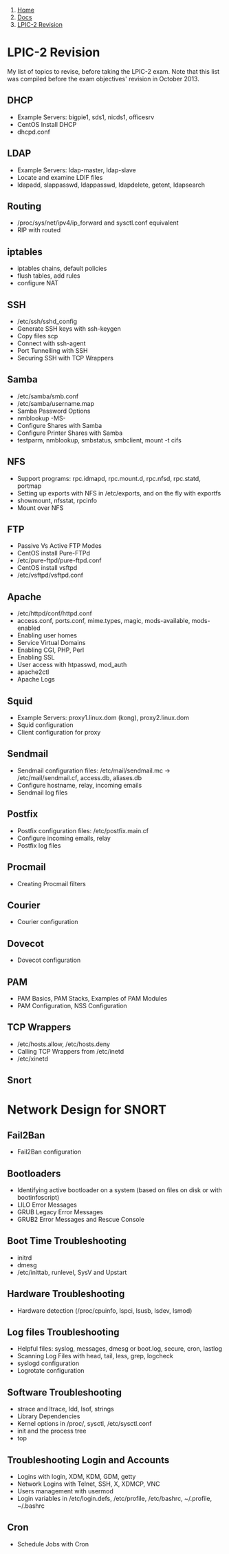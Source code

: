 <!-- -
Title: LPIC-2 Revision
Description: A list of topics to revise before the LPIC-2 exam.
First Published: 2014-08-10
- -->

<ol class="breadcrumb" itemprop="breadcrumb">
	<li><a href="/">Home</a></li>
	<li><a href="/docs/">Docs</a></li>
	<li><a href="/docs/lpic2-revision.html">LPIC-2 Revision</a></li>
</ol>

LPIC-2 Revision
===============

My list of topics to revise, before taking the LPIC-2 exam. Note that this 
list was compiled before the exam objectives' revision in October 2013.

DHCP
----
* Example Servers: bigpie1, sds1, nicds1, officesrv
* CentOS Install DHCP
* dhcpd.conf

LDAP
----
* Example Servers: ldap-master, ldap-slave
* Locate and examine LDIF files
* ldapadd, slappasswd, ldappasswd, ldapdelete, getent, ldapsearch

Routing
-------
* /proc/sys/net/ipv4/ip_forward and sysctl.conf equivalent
* RIP with routed

iptables
--------
* iptables chains, default policies
* flush tables, add rules
* configure NAT

SSH
---
* /etc/ssh/sshd_config
* Generate SSH keys with ssh-keygen
* Copy files scp
* Connect with ssh-agent
* Port Tunnelling with SSH
* Securing SSH with TCP Wrappers

Samba
-----
* /etc/samba/smb.conf
* /etc/samba/username.map
* Samba Password Options
* nmblookup -MS-
* Configure Shares with Samba
* Configure Printer Shares with Samba
* testparm, nmblookup, smbstatus, smbclient, mount -t cifs

NFS
---
* Support programs: rpc.idmapd, rpc.mount.d, rpc.nfsd, rpc.statd, portmap
* Setting up exports with NFS in /etc/exports, and on the fly with exportfs
* showmount, nfsstat, rpcinfo
* Mount over NFS

FTP
---
* Passive Vs Active FTP Modes
* CentOS install Pure-FTPd
* /etc/pure-ftpd/pure-ftpd.conf
* CentOS install vsftpd
* /etc/vsftpd/vsftpd.conf

Apache
------
* /etc/httpd/conf/httpd.conf
* access.conf, ports.conf, mime.types, magic, mods-available, mods-enabled
* Enabling user homes
* Service Virtual Domains
* Enabling CGI, PHP, Perl
* Enabling SSL
* User access with htpasswd, mod_auth
* apache2ctl
* Apache Logs

Squid
-----
* Example Servers: proxy1.linux.dom (kong), proxy2.linux.dom
* Squid configuration
* Client configuration for proxy

Sendmail
--------
* Sendmail configuration files: /etc/mail/sendmail.mc -> /etc/mail/sendmail.cf, access.db, aliases.db
* Configure hostname, relay, incoming emails
* Sendmail log files

Postfix
-------
* Postfix configuration files: /etc/postfix.main.cf
* Configure incoming emails, relay
* Postfix log files

Procmail
--------
* Creating Procmail filters

Courier
-------
* Courier configuration

Dovecot
-------
* Dovecot configuration

PAM
---
* PAM Basics, PAM Stacks, Examples of PAM Modules
* PAM Configuration, NSS Configuration

TCP Wrappers
------------
* /etc/hosts.allow, /etc/hosts.deny
* Calling TCP Wrappers from /etc/inetd
* /etc/xinetd

Snort
-----
# Network Design for SNORT

Fail2Ban
--------
* Fail2Ban configuration

Bootloaders
-----------
* Identifying active bootloader on a system (based on files on disk or with bootinfoscript)
* LILO Error Messages
* GRUB Legacy Error Messages
* GRUB2 Error Messages and Rescue Console

Boot Time Troubleshooting
-------------------------
* initrd
* dmesg
* /etc/inittab, runlevel, SysV and Upstart

Hardware Troubleshooting
------------------------
* Hardware detection (/proc/cpuinfo, lspci, lsusb, lsdev, lsmod)

Log files Troubleshooting
-------------------------
* Helpful files: syslog, messages, dmesg or boot.log, secure, cron, lastlog
* Scanning Log Files with head, tail, less, grep, logcheck
* syslogd configuration
* Logrotate configuration

Software Troubleshooting
------------------------
* strace and ltrace, ldd, lsof, strings
* Library Dependencies
* Kernel options in /proc/, sysctl, /etc/sysctl.conf
* init and the process tree
* top

Troubleshooting Login and Accounts
----------------------------------
* Logins with login, XDM, KDM, GDM, getty
* Network Logins with Telnet, SSH, X, XDMCP, VNC
* Users management with usermod
* Login variables in /etc/login.defs, /etc/profile, /etc/bashrc, ~/.profile, ~/.bashrc

Cron
----
* Schedule Jobs with Cron
